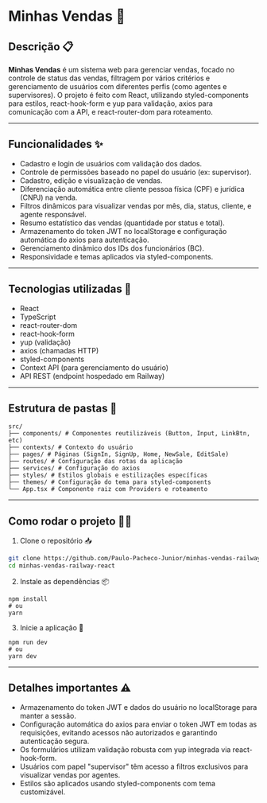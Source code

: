# Minhas Vendas 🚀

## Descrição 📋

**Minhas Vendas** é um sistema web para gerenciar vendas, focado no controle de status das vendas, filtragem por vários critérios e gerenciamento de usuários com diferentes perfis (como agentes e supervisores). O projeto é feito com React, utilizando styled-components para estilos, react-hook-form e yup para validação, axios para comunicação com a API, e react-router-dom para roteamento.

---

## Funcionalidades ✨

- Cadastro e login de usuários com validação dos dados.
- Controle de permissões baseado no papel do usuário (ex: supervisor).
- Cadastro, edição e visualização de vendas.
- Diferenciação automática entre cliente pessoa física (CPF) e jurídica (CNPJ) na venda.
- Filtros dinâmicos para visualizar vendas por mês, dia, status, cliente, e agente responsável.
- Resumo estatístico das vendas (quantidade por status e total).
- Armazenamento do token JWT no localStorage e configuração automática do axios para autenticação.
- Gerenciamento dinâmico dos IDs dos funcionários (BC).
- Responsividade e temas aplicados via styled-components.

---

## Tecnologias utilizadas 🔧

- React
- TypeScript
- react-router-dom
- react-hook-form
- yup (validação)
- axios (chamadas HTTP)
- styled-components
- Context API (para gerenciamento do usuário)
- API REST (endpoint hospedado em Railway)

---

## Estrutura de pastas 📁

```
src/
├── components/ # Componentes reutilizáveis (Button, Input, LinkBtn, etc)
├── contexts/ # Contexto do usuário
├── pages/ # Páginas (SignIn, SignUp, Home, NewSale, EditSale)
├── routes/ # Configuração das rotas da aplicação
├── services/ # Configuração do axios
├── styles/ # Estilos globais e estilizações específicas
├── themes/ # Configuração do tema para styled-components
└── App.tsx # Componente raiz com Providers e roteamento
```

---

## Como rodar o projeto 🏃‍♂️

1. Clone o repositório 📥

```bash
git clone https://github.com/Paulo-Pacheco-Junior/minhas-vendas-railway-react.git
cd minhas-vendas-railway-react
```
2. Instale as dependências 📦
   
```
npm install
# ou
yarn
```
3. Inicie a aplicação 🚀 

```
npm run dev
# ou
yarn dev
```

---

## Detalhes importantes ⚠️

- Armazenamento do token JWT e dados do usuário no localStorage para manter a sessão.
- Configuração automática do axios para enviar o token JWT em todas as requisições, evitando acessos não autorizados e garantindo autenticação segura.
- Os formulários utilizam validação robusta com yup integrada via react-hook-form.
- Usuários com papel "supervisor" têm acesso a filtros exclusivos para visualizar vendas por agentes.
- Estilos são aplicados usando styled-components com tema customizável.







